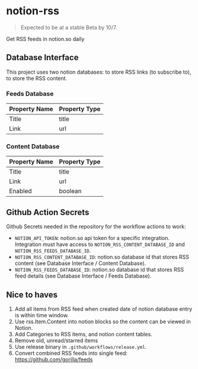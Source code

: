 # notion-rss
> Expected to be at a stable Beta by 10/7. 

Get RSS feeds in notion.so daily

## Database Interface
This project uses two notion databases: to store RSS links (to subscribe to), to store the RSS content. 

### Feeds Database

| Property Name | Property Type |
| --- | :-- |
| Title | title |
| Link | url |

### Content Database

| Property Name | Property Type |
| --- | :-- |
| Title | title |
| Link | url |
| Enabled | boolean |

## Github Action Secrets
Github Secrets needed in the repository for the workflow actions to work:
- `NOTION_API_TOKEN`: notion.so api token for a specific integration. Integration must have access to `NOTION_RSS_CONTENT_DATABASE_ID` and `NOTION_RSS_FEEDS_DATABASE_ID`.     
- `NOTION_RSS_CONTENT_DATABASE_ID`: notion.so database id that stores RSS content (see Database Interface / Content Database).
- `NOTION_RSS_FEEDS_DATABASE_ID`: notion.so database id that stores RSS feed details (see Database Interface / Feeds Database).

## Nice to haves
1. Add all items from RSS feed when created date of notion database entry is within time window.
1. Use rss.Item.Content into notion blocks so the content can be viewed in Notion.
2. Add Categories to RSS items, and notion content tables.
3. Remove old, unread/starred items
4. Use release binary in `.github/workflows/release.yml`.
5. Convert combined RSS feeds into single feed: https://github.com/gorilla/feeds
